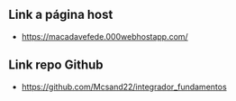 ## Link a página host

- https://macadavefede.000webhostapp.com/

## Link repo Github

- https://github.com/Mcsand22/integrador_fundamentos
